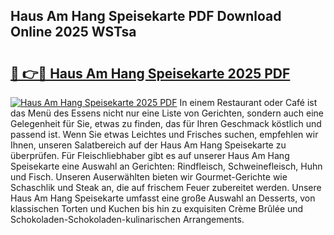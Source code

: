 ## Haus Am Hang Speisekarte PDF Download Online 2025 WSTsa

# <h2><a href="http://gca52l.nevu.top/?p=Haus+Am+Hang+Speisekarte">🔗 👉🔴 Haus Am Hang Speisekarte 2025 PDF</a></h2>

[![Haus Am Hang Speisekarte 2025 PDF](https://i.imgur.com/dBaPXMq.png)](http://gca52l.nevu.top/?p=Haus+Am+Hang+Speisekarte)
In einem Restaurant oder Café ist das Menü des Essens nicht nur eine Liste von Gerichten, sondern auch eine Gelegenheit für Sie, etwas zu finden, das für Ihren Geschmack köstlich und passend ist. Wenn Sie etwas Leichtes und Frisches suchen, empfehlen wir Ihnen, unseren Salatbereich auf der Haus Am Hang Speisekarte zu überprüfen. Für Fleischliebhaber gibt es auf unserer Haus Am Hang Speisekarte eine Auswahl an Gerichten: Rindfleisch, Schweinefleisch, Huhn und Fisch. Unseren Auserwählten bieten wir Gourmet-Gerichte wie Schaschlik und Steak an, die auf frischem Feuer zubereitet werden. Unsere Haus Am Hang Speisekarte umfasst eine große Auswahl an Desserts, von klassischen Torten und Kuchen bis hin zu exquisiten Crème Brûlée und Schokoladen-Schokoladen-kulinarischen Arrangements.
